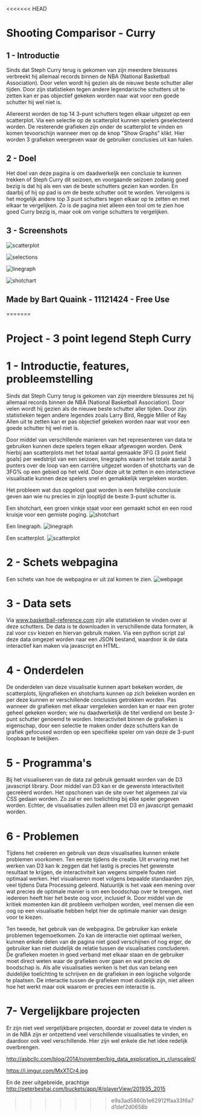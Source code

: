 <<<<<<< HEAD
# Shooting Comparisor - Curry

## 1 - Introductie

Sinds dat Steph Curry terug is gekomen van zijn meerdere blessures verbreekt hij allemaal records binnen de NBA (National Basketball Association). Door velen wordt hij gezien als de nieuwe beste schutter aller tijden. Door zijn statistieken tegen andere legendarische schutters uit te zetten kan er pas objectief gekeken worden naar wat voor een goede schutter hij wel niet is.

Allereerst worden de top 14 3-punt schutters tegen elkaar uitgezet op een scatterplot. Via een selectie op de scatterplot kunnen spelers geselecteerd worden. De resterende grafieken zijn onder de scatterplot te vinden en komen tevoorschijn wanneer men op de knop "Show Graphs" klikt. Hier worden 3 grafieken weergeven waar de gebruiker conclusies uit kan halen.

## 2 - Doel

Het doel van deze pagina is om daadwerkeljk een conclusie te kunnen trekken of Steph Curry dit seizoen, en voorgaande seizoen zodanig goed bezig is dat hij als een van de beste schutters gezien kan worden. En daarbij of hij op pad is om de beste schutter ooit te worden. Vervolgens is het mogelijk andere top 3 punt schutters tegen elkaar op te zetten en met elkaar te vergelijken. Zo is de pagina niet alleen een tool om te zien hoe goed Curry bezig is, maar ook om vorige schutters te vergelijken.

## 3 - Screenshots

![scatterplot](code/doc/scatterplot.jpg)

![selections](code/doc/selectorhub.jpg)

![linegraph](code/doc/linegraphnew.jpg)

![shotchart](code/doc/shotchartnew.jpg)

## Made by Bart Quaink - 11121424 - Free Use
=======
# Project - 3 point legend Steph Curry

# 1 - Introductie, features, probleemstelling

Sinds dat Steph Curry terug is gekomen van zijn meerdere blessures zet hij allemaal records binnen de NBA (National Basketball Association). Door velen wordt hij gezien als de nieuwe beste schutter aller tijden. Door zijn statistieken tegen andere legendes zoals Larry Bird, Reggie Miller of Ray Allen uit te zetten kan er pas objectief gekeken worden naar wat voor een goede schutter hij wel niet is. 

Door middel van verschillende manieren van het representeren van data te gebruiken kunnen deze spelers tegen elkaar afgewogen worden. Denk hierbij aan scatterplots met het totaal aantal gemaakte 3FG (3 point field goals) per wedstrijd van een seizoen, linegraphs waarin het totale aantal 3 punters over de loop van een carriëre uitgezet worden of shotcharts van de 3FG% op een gebied op het veld. Door deze uit te zetten in een interactieve visualisatie kunnen deze spelers snel en gemakkelijk vergeleken worden. 

Het probleem wat dus opgelost gaat worden is een feitelijke conclusie geven aan wie nu precies in zijn looptijd de beste 3-punt schutter is. 

Een shotchart, een groen vinkje staat voor een gemaakt schot en een rood kruisje voor een gemiste poging.
![shotchart](doc/shotchart.jpg)

Een linegraph.
![linegraph](doc/linegraph.jpg)

Een scatterplot.
![scatterplot](doc/scatterplot.gif)

# 2 - Schets webpagina

Een schets van hoe de webpagina er uit zal komen te zien.
![webpage](doc/schets.png)

# 3 - Data sets

Via www.basketball-reference.com zijn alle statistieken te vinden over al deze schutters. De data is te downloaden in verschillende data formaten, ik zal voor csv kiezen en hiervan gebruik maken. Via een python script zal deze data omgezet worden naar een JSON bestand, waardoor ik de data interactief kan maken via javascript en HTML.

# 4 - Onderdelen

De onderdelen van deze visualisatie kunnen apart bekeken worden, de scatterplots, lijngrafieken en shotcharts kunnen op zich bekeken worden en per deze kunnen er verschillende conclusies getrokken worden. Pas wanneer de grafieken met elkaar vergeleken worden kan er naar een groter geheel gekeken worden; wie nu daadwerkelijk de titel verdiend om beste 3-punt schutter genoemd te worden. Interactiviteit binnen de grafieken is eigenschap, door een selectie te maken onder deze schutters kan de grafiek gefocused worden op een specifieke speler om van deze de 3-punt loopbaan te bekijken.

# 5 - Programma's

Bij het visualiseren van de data zal gebruik gemaakt worden van de D3 javascript library. Door middel van D3 kan er de gewenste interactiviteit gecreëerd worden. Het opschonen van de site over het algemeen zal via CSS gedaan worden. Zo zal er een toelichting bij elke speler gegeven worden. Echter, de visualisaties zullen alleen met D3 en javascript gemaakt worden.

# 6 - Problemen

Tijdens het creëeren en gebruik van deze visualisaties kunnen enkele problemen voorkomen. Ten eerste tijdens de creatie. Uit ervaring met het werken van D3 kan ik zeggen dat het lastig is precies het gewenste resultaat te krijgen, de interactiviteit kan wegens simpele fouten niet optimaal werken. Het visualiseren moet volgens bepaalde standaarden zijn, veel tijdens Data Processing geleerd. Natuurlijk is het vaak een mening over wat precies de optimale manier is om een boodschap over te brengen, niet iedereen heeft hier het beste oog voor, inclusief ik. Door middel van de kritiek momenten kan dit probleem verholpen worden, veel mensen die een oog op een visualisatie hebben helpt hier de optimale manier van design voor te kiezen.

Ten tweede, het gebruik van de webpagina. De gebruiker kan enkele problemen tegemoetkomen. Zo kan de interactie niet optimaal werken, kunnen enkele delen van de pagina niet goed verschijnen of nog erger, de gebruiker kan niet duidelijk de relatie tussen de visualisaties concluderen. De grafieken moeten in goed verband met elkaar staan en de gebruiker moet direct weten waar de grafieken over gaan en wat precies de boodschap is. Als alle visualisaties werken is het dus van belang een duidelijke toelichting te schrijven en de grafieken in een logische volgorde te plaatsen. De interactie tussen de grafieken moet duidelijk zijn, niet alleen hoe het werkt maar ook waarom er precies een interactie is.

# 7- Vergelijkbare projecten

Er zijn niet veel vergelijkbare projecten, doordat er zoveel data te vinden is in de NBA zijn er ontzettend veel verschillende visualisaties te vinden, en daardoor ook veel verschillende. Hier zijn wel enkele die het idee redelijk overbrengen.

http://asbcllc.com/blog/2014/november/big_data_exploration_in_r/unscaled/

https://i.imgur.com/MxXTCr4.jpg

En de zeer uitgebreide, prachtige
http://peterbeshai.com/buckets/app/#/playerView/201935_2015
>>>>>>> e9a3ad5860b1e62912ffaa33f6a7d1def2d0658b
